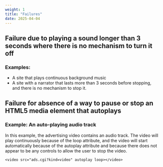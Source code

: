 ```yaml
---
weight: 1
title: "Failures"
date: 2025-04-04
---
```



## Failure due to playing a sound longer than 3 seconds where there is no mechanism to turn it off

### Examples:
- A site that plays continuous background music
- A site with a narrator that lasts more than 3 seconds before stopping, and there is no mechanism to stop it.

## Failure for absence of a way to pause or stop an HTML5 media element that autoplays

### Example: An auto-playing audio track

In this example, the advertising video contains an audio track. The video will play continuously because of the loop attribute, and the video will start automatically because of the autoplay attribute and because there does not appear to be any controls to allow the user to stop the video.

<pre aria-label="Code Example in HTML"><code>&lt;video src=&quot;ads.cgi?kind=video&quot; autoplay loop&gt;&lt;/video&gt;</code></pre>
